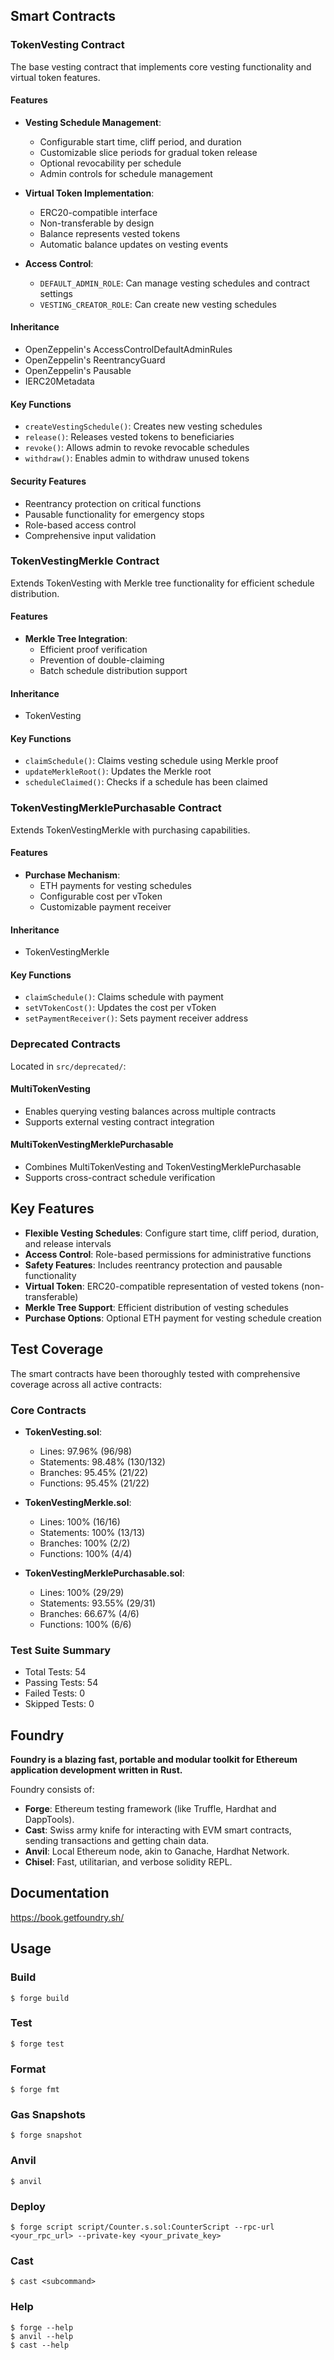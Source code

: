 ## Smart Contracts

### TokenVesting Contract

The base vesting contract that implements core vesting functionality and virtual token features.

#### Features
- **Vesting Schedule Management**:
  - Configurable start time, cliff period, and duration
  - Customizable slice periods for gradual token release
  - Optional revocability per schedule
  - Admin controls for schedule management

- **Virtual Token Implementation**:
  - ERC20-compatible interface
  - Non-transferable by design
  - Balance represents vested tokens
  - Automatic balance updates on vesting events

- **Access Control**:
  - `DEFAULT_ADMIN_ROLE`: Can manage vesting schedules and contract settings
  - `VESTING_CREATOR_ROLE`: Can create new vesting schedules

#### Inheritance
- OpenZeppelin's AccessControlDefaultAdminRules
- OpenZeppelin's ReentrancyGuard
- OpenZeppelin's Pausable
- IERC20Metadata

#### Key Functions
- `createVestingSchedule()`: Creates new vesting schedules
- `release()`: Releases vested tokens to beneficiaries
- `revoke()`: Allows admin to revoke revocable schedules
- `withdraw()`: Enables admin to withdraw unused tokens

#### Security Features
- Reentrancy protection on critical functions
- Pausable functionality for emergency stops
- Role-based access control
- Comprehensive input validation

### TokenVestingMerkle Contract

Extends TokenVesting with Merkle tree functionality for efficient schedule distribution.

#### Features
- **Merkle Tree Integration**:
  - Efficient proof verification
  - Prevention of double-claiming
  - Batch schedule distribution support

#### Inheritance
- TokenVesting

#### Key Functions
- `claimSchedule()`: Claims vesting schedule using Merkle proof
- `updateMerkleRoot()`: Updates the Merkle root
- `scheduleClaimed()`: Checks if a schedule has been claimed

### TokenVestingMerklePurchasable Contract

Extends TokenVestingMerkle with purchasing capabilities.

#### Features
- **Purchase Mechanism**:
  - ETH payments for vesting schedules
  - Configurable cost per vToken
  - Customizable payment receiver

#### Inheritance
- TokenVestingMerkle

#### Key Functions
- `claimSchedule()`: Claims schedule with payment
- `setVTokenCost()`: Updates the cost per vToken
- `setPaymentReceiver()`: Sets payment receiver address

### Deprecated Contracts

Located in `src/deprecated/`:

#### MultiTokenVesting
- Enables querying vesting balances across multiple contracts
- Supports external vesting contract integration

#### MultiTokenVestingMerklePurchasable
- Combines MultiTokenVesting and TokenVestingMerklePurchasable
- Supports cross-contract schedule verification

## Key Features

- **Flexible Vesting Schedules**: Configure start time, cliff period, duration, and release intervals
- **Access Control**: Role-based permissions for administrative functions
- **Safety Features**: Includes reentrancy protection and pausable functionality
- **Virtual Token**: ERC20-compatible representation of vested tokens (non-transferable)
- **Merkle Tree Support**: Efficient distribution of vesting schedules
- **Purchase Options**: Optional ETH payment for vesting schedule creation

## Test Coverage

The smart contracts have been thoroughly tested with comprehensive coverage across all active contracts:

### Core Contracts
- **TokenVesting.sol**:
  - Lines: 97.96% (96/98)
  - Statements: 98.48% (130/132)
  - Branches: 95.45% (21/22)
  - Functions: 95.45% (21/22)

- **TokenVestingMerkle.sol**:
  - Lines: 100% (16/16)
  - Statements: 100% (13/13)
  - Branches: 100% (2/2)
  - Functions: 100% (4/4)

- **TokenVestingMerklePurchasable.sol**:
  - Lines: 100% (29/29)
  - Statements: 93.55% (29/31)
  - Branches: 66.67% (4/6)
  - Functions: 100% (6/6)

### Test Suite Summary
- Total Tests: 54
- Passing Tests: 54
- Failed Tests: 0
- Skipped Tests: 0

## Foundry

**Foundry is a blazing fast, portable and modular toolkit for Ethereum application development written in Rust.**

Foundry consists of:

-   **Forge**: Ethereum testing framework (like Truffle, Hardhat and DappTools).
-   **Cast**: Swiss army knife for interacting with EVM smart contracts, sending transactions and getting chain data.
-   **Anvil**: Local Ethereum node, akin to Ganache, Hardhat Network.
-   **Chisel**: Fast, utilitarian, and verbose solidity REPL.

## Documentation

https://book.getfoundry.sh/

## Usage

### Build

```shell
$ forge build
```

### Test

```shell
$ forge test
```

### Format

```shell
$ forge fmt
```

### Gas Snapshots

```shell
$ forge snapshot
```

### Anvil

```shell
$ anvil
```

### Deploy

```shell
$ forge script script/Counter.s.sol:CounterScript --rpc-url <your_rpc_url> --private-key <your_private_key>
```

### Cast

```shell
$ cast <subcommand>
```

### Help

```shell
$ forge --help
$ anvil --help
$ cast --help
```

